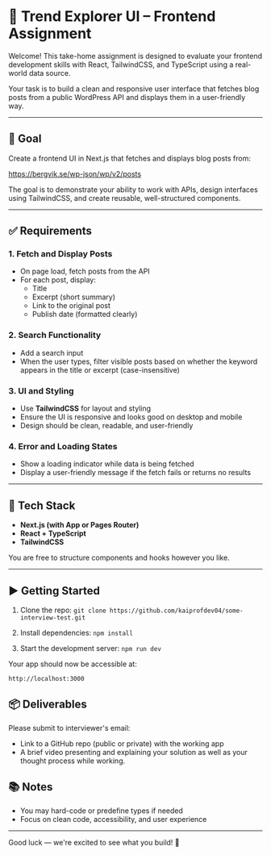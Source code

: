 # 🎨 Trend Explorer UI – Frontend Assignment

Welcome! This take-home assignment is designed to evaluate your frontend development skills with React, TailwindCSS, and TypeScript using a real-world data source.

Your task is to build a clean and responsive user interface that fetches blog posts from a public WordPress API and displays them in a user-friendly way.

---

## 📌 Goal

Create a frontend UI in Next.js that fetches and displays blog posts from:

https://bergvik.se/wp-json/wp/v2/posts

The goal is to demonstrate your ability to work with APIs, design interfaces using TailwindCSS, and create reusable, well-structured components.

---

## ✅ Requirements

### 1. Fetch and Display Posts

- On page load, fetch posts from the API
- For each post, display:
  - Title
  - Excerpt (short summary)
  - Link to the original post
  - Publish date (formatted clearly)

### 2. Search Functionality

- Add a search input
- When the user types, filter visible posts based on whether the keyword appears in the title or excerpt (case-insensitive)

### 3. UI and Styling

- Use **TailwindCSS** for layout and styling
- Ensure the UI is responsive and looks good on desktop and mobile
- Design should be clean, readable, and user-friendly

### 4. Error and Loading States

- Show a loading indicator while data is being fetched
- Display a user-friendly message if the fetch fails or returns no results

---

## 🔧 Tech Stack

- **Next.js (with App or Pages Router)**
- **React + TypeScript**
- **TailwindCSS**

You are free to structure components and hooks however you like.

---

## ▶️ Getting Started

1. Clone the repo:
   `git clone https://github.com/kaiprofdev04/some-interview-test.git`

2. Install dependencies:
   `npm install`

3. Start the development server:
   `npm run dev`

Your app should now be accessible at:

`http://localhost:3000`

## 📦 Deliverables

Please submit to interviewer's email:
- Link to a GitHub repo (public or private) with the working app
- A brief video presenting and explaining your solution as well as your thought process while working.

## 📚 Notes

- You may hard-code or predefine types if needed
- Focus on clean code, accessibility, and user experience

---

Good luck — we're excited to see what you build! 🚀